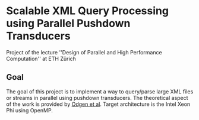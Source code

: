 # Scalable XML Query Processing using Parallel Pushdown Transducers
Project of the lecture ''Design of Parallel and High Performance Computation'' at ETH Zürich
## Goal
The goal of this project is to implement a way to query/parse large XML files or streams in parallel using pushdown transducers. The theoretical aspect of the work is provided by [Odgen et al](http://www.vldb.org/pvldb/vol6/p1738-ogden.pdf). Target architecture is the Intel Xeon Phi using OpenMP.
